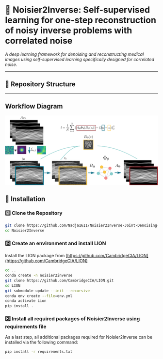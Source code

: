 # 📜 Noisier2Inverse: Self-supervised learning for one-step reconstruction of noisy inverse problems with correlated noise

*A deep learning framework for denoising and reconstructing medical images using self-supervised learning specifically designed for correlated noise.*



---

## 📂 Repository Structure  

---
## Workflow Diagram
![Noisier2Inverse Workflow](n2i_workflow.png)


## 🚀 Installation  
### **1️⃣ Clone the Repository**  
```bash
git clone https://github.com/Nadja1611/Noisier2Inverse-Joint-Denoising-and-Reconstruction-of-correlated-noise.git
cd Noisier2Inverse
```
### **2️⃣ Create an environment and install LION** 

Install the LION package from [https://github.com/CambridgeCIA/LION](https://github.com/CambridgeCIA/LION)
```bash
cd ..
conda create -n noisier2inverse 
git clone https://github.com/CambridgeCIA/LION.git
cd LION
git submodule update --init --recursive
conda env create --file=env.yml
conda activate Lion
pip install .
```

### **2️⃣ Install all required packages of Noisier2Inverse using requirements file** 
As a last step, all additional packages required for Noisier2Inverse can be installed via the following command:
```bash
pip install -r requirements.txt
```
